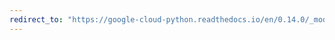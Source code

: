 ```yaml
---
redirect_to: "https://google-cloud-python.readthedocs.io/en/0.14.0/_modules/gcloud/dns/changes.html"
---
```

